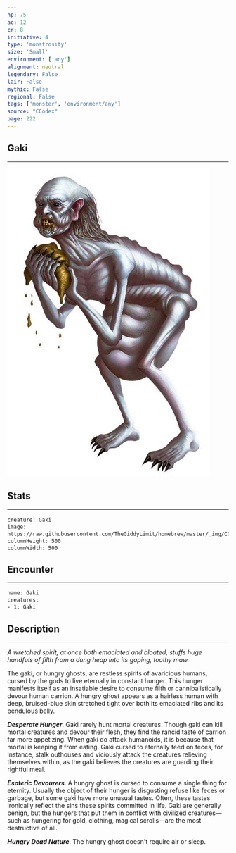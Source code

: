 ```yaml
---
hp: 75
ac: 12
cr: 8
initiative: 4
type: 'monstrosity'    
size: 'Small'
environment: ['any']
alignment: neutral
legendary: False
lair: False
mythic: False
regional: False
tags: ['monster', 'environment/any']
source: "CCodex"
page: 222
---
```


## Gaki
---

![|600](https://raw.githubusercontent.com/TheGiddyLimit/homebrew/master/_img/CCodex/gaki.jpg)

## Stats
---

```statblock
creature: Gaki
image: https://raw.githubusercontent.com/TheGiddyLimit/homebrew/master/_img/CCodex/gaki_token.png
columnHeight: 500
columnWidth: 500
```

## Encounter
---

```encounter-table
name: Gaki
creatures:
- 1: Gaki
```

## Description
---
_A wretched spirit, at once both emaciated and bloated, stuffs huge handfuls of filth from a dung heap into its gaping, toothy maw._

The gaki, or hungry ghosts, are restless spirits of avaricious humans, cursed by the gods to live eternally in constant hunger. This hunger manifests itself as an insatiable desire to consume filth or cannibalistically devour human carrion. A hungry ghost appears as a hairless human with deep, bruised-blue skin stretched tight over both its emaciated ribs and its pendulous belly.

**_Desperate Hunger_**. Gaki rarely hunt mortal creatures. Though gaki can kill mortal creatures and devour their flesh, they find the rancid taste of carrion far more appetizing. When gaki do attack humanoids, it is because that mortal is keeping it from eating. Gaki cursed to eternally feed on feces, for instance, stalk outhouses and viciously attack the creatures relieving themselves within, as the gaki believes the creatures are guarding their rightful meal.


**_Esoteric Devourers_**. A hungry ghost is cursed to consume a single thing for eternity. Usually the object of their hunger is disgusting refuse like feces or garbage, but some gaki have more unusual tastes. Often, these tastes ironically reflect the sins these spirits committed in life. Gaki are generally benign, but the hungers that put them in conflict with civilized creatures—such as hungering for gold, clothing, magical scrolls—are the most destructive of all.


**_Hungry Dead Nature_**. The hungry ghost doesn't require air or sleep.






